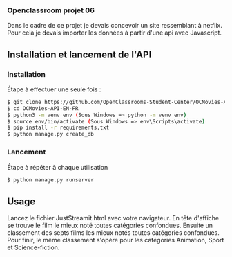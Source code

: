 ### Openclassroom projet 06


Dans le cadre de ce projet je devais concevoir un site ressemblant à netflix.
Pour celà je devais importer les données à partir d'une api avec Javascript.

## Installation et lancement de l'API

### Installation

Étape à effectuer une seule fois :

```bash
$ git clone https://github.com/OpenClassrooms-Student-Center/OCMovies-API-EN-FR.git
$ cd OCMovies-API-EN-FR
$ python3 -m venv env (Sous Windows => python -m venv env)
$ source env/bin/activate (Sous Windows => env\Scripts\activate)
$ pip install -r requirements.txt
$ python manage.py create_db
```

### Lancement

Étape à répéter à chaque utilisation

```bash
$ python manage.py runserver
```

## Usage

Lancez le fichier JustStreamit.html avec votre navigateur.
En tête d'affiche se trouve le film le mieux noté toutes catégories confondues.
Ensuite un classement des septs films les mieux notés toutes catégories confondues.
Pour finir, le même classement s'opère pour les catégories Animation, Sport et Science-fiction.
